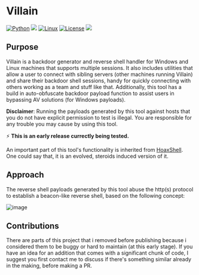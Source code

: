 # Villain
[![Python](https://img.shields.io/badge/python-%E2%89%A5%203.6-yellow.svg)](https://www.python.org/) 
<img src="https://img.shields.io/badge/powershell-%E2%89%A5%20v3.0-blue">
[![Linux](https://svgshare.com/i/Zhy.svg)](https://svgshare.com/i/Zhy.svg)
[![License](https://img.shields.io/badge/license-BSD-red.svg)](https://github.com/t3l3machus/hoaxshell/blob/main/LICENSE.md)
<img src="https://img.shields.io/badge/Maintained%3F-Yes-96c40f">

## Purpose
Villain is a backdoor generator and reverse shell handler for Windows and Linux machines that supports multiple sessions. It also includes utilities that allow a user to connect with sibling servers (other machines running Villain) and share their backdoor shell sessions, handy for quickly connecting  with others working as a team and stuff like that. Additionally, this tool has a build in auto-obfuscate backdoor payload function to assist users in bypassing AV solutions (for Windows payloads).

**Disclaimer**: Running the payloads generated by this tool against hosts that you do not have explicit permission to test is illegal. You are responsible for any trouble you may cause by using this tool.

:zap: **This is an early release currectly being tested.**

An important part of this tool's functionality is inherited from [HoaxShell](https://github.com/t3l3machus/hoaxshell). One could say that, it is an evolved, steroids induced version of it.


## Approach
The reverse shell payloads generated by this tool abuse the http(s) protocol to establish a beacon-like reverse shell, based on the following concept:  

![image](https://user-images.githubusercontent.com/75489922/198854691-e749d0f2-0309-452c-ad37-c167814fb9db.png)


## Contributions
There are parts of this project that i removed before publishing because i considered them to be buggy or hard to maintain (at this early stage).
If you have an idea for an addition that comes with a significant chunk of code, I suggest you first contact me to discuss if there's something similar already in the making, before making a PR. 


